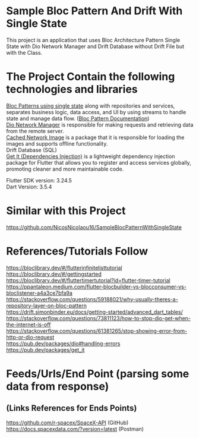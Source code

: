 # Sample Bloc Pattern And Drift With Single State

This project is an application that uses Bloc Architecture Pattern Single State with Dio Network
Manager and Drift Database without Drift File but with the Class.

# The Project Contain the following technologies and libraries

[Bloc Patterns using single state](https://pub.dev/packages/flutter_bloc) along with repositories
and services, separates business logic, data access, and UI by using streams to handle state and
manage data flow. ([Bloc Pattern Documentation](https://bloclibrary.dev/getting-started/)) <br />
[Dio Network Manager](https://pub.dev/packages/dio) is responsible for making requests and
retrieving data from the remote server. <br />
[Cached Network Image](https://pub.dev/packages/cached_network_image) is a package that it is
responsible for loading the images and supports offline functionality.  <br />
Drift Database (SQL) <br />
[Get It (Dependencies Injection)](https://pub.dev/packages/get_it) is a lightweight dependency
injection package for Flutter that allows you to register and access services globally, promoting
cleaner and more maintainable code.  <br />

Flutter SDK version: 3.24.5 <br />
Dart Version: 3.5.4 <br />

# Similar with this Project

https://github.com/NicosNicolaou16/SampleBlocPatternWithSingleState <br />

# References/Tutorials Follow

https://bloclibrary.dev/#/flutterinfinitelisttutorial <br />
https://bloclibrary.dev/#/gettingstarted <br />
https://bloclibrary.dev/#/fluttertimertutorial?id=flutter-timer-tutorial <br />
https://ppantaleon.medium.com/flutter-blocbuilder-vs-blocconsumer-vs-bloclistener-a4a3ce7bfa9a <br />
https://stackoverflow.com/questions/59188021/why-usually-theres-a-repository-layer-on-bloc-pattern <br />
https://drift.simonbinder.eu/docs/getting-started/advanced_dart_tables/ <br />
https://stackoverflow.com/questions/73811123/how-to-stop-dio-get-when-the-internet-is-off <br />
https://stackoverflow.com/questions/61381265/stop-showing-error-from-http-or-dio-request <br />
https://pub.dev/packages/dio#handling-errors <br />
https://pub.dev/packages/get_it <br />

# Feeds/Urls/End Point (parsing some data from response)

## (Links References for Ends Points)

https://github.com/r-spacex/SpaceX-API (GitHub) <br />
https://docs.spacexdata.com/?version=latest (Postman) <br />
